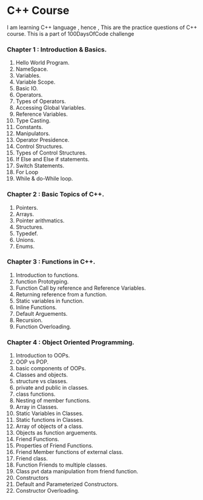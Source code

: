 # C++ Course 
I am learning C++ language , hence , This are the practice questions of C++ course. This is a part of 100DaysOfCode challenge

### Chapter 1 : Introduction & Basics.
  1) Hello World Program.
  2) NameSpace.
  3) Variables.
  4) Variable Scope.
  5) Basic IO.
  6) Operators.
  7) Types of Operators.
  8) Accessing Global Variables.
  9) Reference Variables.
  10) Type Casting.
  11) Constants.
  12) Manipulators.
  13) Operator Presidence.
  14) Control Structures.
  15) Types of Control Structures.
  16) If Else and Else if statements.
  17) Switch Statements.
  18) For Loop
  19) While & do-While loop.

### Chapter 2 : Basic Topics of C++.
  1) Pointers.
  2) Arrays.
  3) Pointer arithmatics.
  4) Structures.
  5) Typedef.
  6) Unions.
  7) Enums.
  
### Chapter 3 : Functions in C++.
  1) Introduction to functions.
  2) function Prototyping.
  3) Function Call by reference and Reference Variables.
  4) Returning reference from a function.
  5) Static variables in function.
  6) Inline Functions.
  7) Default Arguements.
  8) Recursion.
  9) Function Overloading.
  
### Chapter 4 : Object Oriented Programming.
  1) Introduction to OOPs.
  2) OOP vs POP.
  3) basic components of OOPs.
  4) Classes and objects.
  5) structure vs classes.
  6) private and public in classes.
  7) class functions.
  8) Nesting of member functions.
  9) Array in Classes.
  10) Static Variables in Classes.
  11) Static functions in Classes.
  12) Array of objects of a class.
  13) Objects as function arguements.
  14) Friend Functions.
  15) Properties of Friend Functions.
  16) Friend Member functions of external class.
  17) Friend class.
  18) Function Friends to multiple classes.
  19) Class pvt data manipulation from friend function.
  20) Constructors
  21) Default and Parameterized Constructors.
  22) Constructor Overloading.
